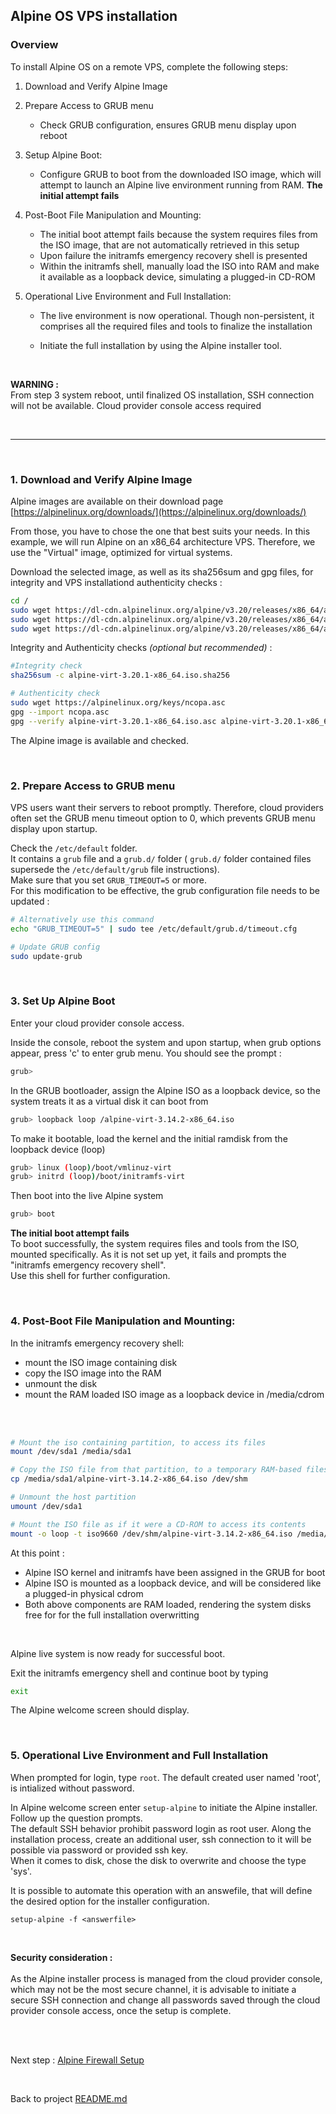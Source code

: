 ## Alpine OS VPS installation

### Overview



To install Alpine OS on a remote VPS, complete the following steps:

1. Download and Verify Alpine Image

2. Prepare Access to GRUB menu
    - Check GRUB configuration, ensures GRUB menu display upon reboot

3. Setup Alpine Boot:
    - Configure GRUB to boot from the downloaded ISO image, which will attempt to launch an Alpine live environment running from RAM. **The initial attempt fails**

4. Post-Boot File Manipulation and Mounting:
    - The initial boot attempt fails because the system requires files from the ISO image, that are not automatically retrieved in this setup
    - Upon failure the initramfs emergency recovery shell is presented
    - Within the initramfs shell, manually load the ISO into RAM and make it available as a loopback device, simulating a plugged-in CD-ROM

5. Operational Live Environment and Full Installation:
    - The live environment is now operational. Though non-persistent, it comprises all the required files and tools to finalize the installation
    
    - Initiate the full installation by using the Alpine installer tool.

<br>

**WARNING :**\
From step 3 system reboot, until finalized OS installation, SSH connection will not be available. Cloud provider console access required


<br>

<hr>

<br>

### 1. Download and Verify Alpine Image

Alpine images are available on their download page [https://alpinelinux.org/downloads/](https://alpinelinux.org/downloads/)

From those, you have to chose the one that best suits your needs. In this example, we will run Alpine on an x86_64 architecture VPS. Therefore, we use the "Virtual" image, optimized for virtual systems.  

Download the selected image, as well as its sha256sum and gpg files, for integrity and VPS installationd authenticity checks :



```sh
cd /
sudo wget https://dl-cdn.alpinelinux.org/alpine/v3.20/releases/x86_64/alpine-virt-3.20.1-x86_64.iso 
sudo wget https://dl-cdn.alpinelinux.org/alpine/v3.20/releases/x86_64/alpine-virt-3.20.1-x86_64.iso.sha256 
sudo wget https://dl-cdn.alpinelinux.org/alpine/v3.20/releases/x86_64/alpine-virt-3.20.1-x86_64.iso.asc
```

Integrity and Authenticity checks *(optional but recommended)* :

```sh
#Integrity check 
sha256sum -c alpine-virt-3.20.1-x86_64.iso.sha256

# Authenticity check
sudo wget https://alpinelinux.org/keys/ncopa.asc
gpg --import ncopa.asc 
gpg --verify alpine-virt-3.20.1-x86_64.iso.asc alpine-virt-3.20.1-x86_64.iso
```
The Alpine image is available and checked.

<br>

### 2. Prepare Access to GRUB menu

VPS users want their servers to reboot promptly. Therefore, cloud providers often set the GRUB menu timeout option to 0, which prevents GRUB menu display upon startup.

Check the `/etc/default` folder.\
It contains a `grub` file and a `grub.d/` folder ( `grub.d/` folder contained files supersede the `/etc/default/grub` file instructions).\
Make sure that you set ```GRUB_TIMEOUT=5``` or more.\
For this modification to be effective, the grub configuration file needs to be updated :

```sh
# Alternatively use this command
echo "GRUB_TIMEOUT=5" | sudo tee /etc/default/grub.d/timeout.cfg

# Update GRUB config
sudo update-grub
```

<br>

### 3. Set Up Alpine Boot


Enter your cloud provider console access.

Inside the console, reboot the system and upon startup, when grub options appear, press 'c' to enter grub menu.
You should see the prompt :
```sh
grub>
```

In the GRUB bootloader, assign the Alpine ISO as a loopback device, so the system treats it as a virtual disk it can boot from

```sh
grub> loopback loop /alpine-virt-3.14.2-x86_64.iso
```

To make it bootable, load the kernel and the initial ramdisk from the loopback device (loop)

```sh
grub> linux (loop)/boot/vmlinuz-virt
grub> initrd (loop)/boot/initramfs-virt
```

Then boot into the live Alpine system

```sh
grub> boot
```

**The initial boot attempt fails**\
To boot successfully, the system requires files and tools from the ISO, mounted specifically. As it is not set up yet, it fails and prompts the "initramfs emergency recovery shell".\
Use this shell for further configuration.

<br>

### 4. Post-Boot File Manipulation and Mounting:

In the initramfs emergency recovery shell:
- mount the ISO image containing disk
- copy the ISO image into the RAM
- unmount the disk 
- mount the RAM loaded ISO image as a loopback device in /media/cdrom
<br>
<br>

```sh
# Mount the iso containing partition, to access its files
mount /dev/sda1 /media/sda1

# Copy the ISO file from that partition, to a temporary RAM-based filesystem
cp /media/sda1/alpine-virt-3.14.2-x86_64.iso /dev/shm

# Unmount the host partition
umount /dev/sda1

# Mount the ISO file as if it were a CD-ROM to access its contents
mount -o loop -t iso9660 /dev/shm/alpine-virt-3.14.2-x86_64.iso /media/cdrom
```


At this point :

- Alpine ISO kernel and initramfs have been assigned in the GRUB for boot
- Alpine ISO is mounted as a loopback device, and will be considered like a plugged-in physical cdrom
- Both above components are RAM loaded, rendering the system disks free for for the full installation overwritting 

<br>

Alpine live system is now ready for successful boot.

Exit the initramfs emergency shell and continue boot by typing 
```sh
exit
```

The Alpine welcome screen should display.

<br>

### 5. Operational Live Environment and Full Installation

When prompted for login, type `root`. The default created user named 'root', is intialized without password.

In Alpine welcome screen enter `setup-alpine` to initiate the Alpine installer.\
Follow up the question prompts.\
The default SSH behavior prohibit password login as root user. Along the installation process, create an additional user, ssh connection to it will be possible via password or provided ssh key.\
When it comes to disk, chose the disk to overwrite and choose the type 'sys'.

It is possible to automate this operation with an answefile, that will define the desired option for the installer configuration.

`setup-alpine -f <answerfile> `

<br>

**Security consideration :**<br>
<br>
As the Alpine installer process is managed from the cloud provider console, which may not be the most secure channel, it is advisable to initiate a secure SSH connection and change all passwords saved through the cloud provider console access, once the setup is complete.


<br>
<br>


Next step : [Alpine Firewall Setup](alpine_firewall_setup.md)

<br>

Back to project [README.md](README.md)